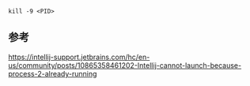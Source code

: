 ```shell
kill -9 <PID>
```

## 参考

https://intellij-support.jetbrains.com/hc/en-us/community/posts/10865358461202-Intellij-cannot-launch-because-process-2-already-running
